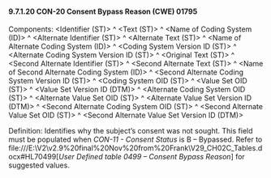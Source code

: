#### 9.7.1.20 CON-20 Consent Bypass Reason (CWE) 01795

Components: &lt;Identifier (ST)> ^ &lt;Text (ST)> ^ &lt;Name of Coding System (ID)> ^ &lt;Alternate Identifier (ST)> ^ &lt;Alternate Text (ST)> ^ &lt;Name of Alternate Coding System (ID)> ^ &lt;Coding System Version ID (ST)> ^ &lt;Alternate Coding System Version ID (ST)> ^ &lt;Original Text (ST)> ^ &lt;Second Alternate Identifier (ST)> ^ &lt;Second Alternate Text (ST)> ^ &lt;Name of Second Alternate Coding System (ID)> ^ &lt;Second Alternate Coding System Version ID (ST)> ^ &lt;Coding System OID (ST)> ^ &lt;Value Set OID (ST)> ^ &lt;Value Set Version ID (DTM)> ^ &lt;Alternate Coding System OID (ST)> ^ &lt;Alternate Value Set OID (ST)> ^ &lt;Alternate Value Set Version ID (DTM)> ^ &lt;Second Alternate Coding System OID (ST)> ^ &lt;Second Alternate Value Set OID (ST)> ^ &lt;Second Alternate Value Set Version ID (DTM)>

Definition: Identifies why the subject’s consent was not sought. This field must be populated when _CON-11 - Consent Status_ is B – Bypassed. Refer to file:///E:\V2\v2.9%20final%20Nov%20from%20Frank\V29_CH02C_Tables.docx#HL70499[_User Defined table 0499 – Consent Bypass Reason_] for suggested values.
